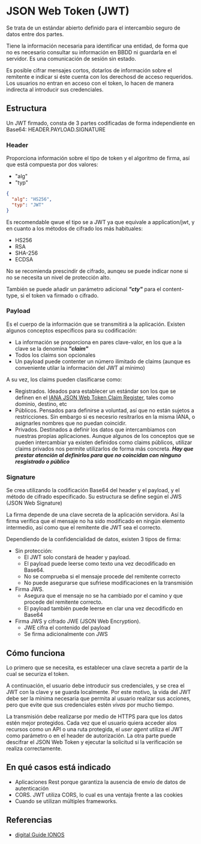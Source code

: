 # JSON Web Token (JWT)

Se trata de un estándar abierto definido para el intercambio seguro de datos entre dos partes. 

Tiene la información necesaria para identificar una entidad, de forma que no es necesario consultar su información en BBDD ni guardarla en el servidor. Es una comunicación de sesión sin estado.

Es posible cifrar mensajes cortos, dotarlos de información sobre el remitente e indicar si éste cuenta con los derechosd de acceso requeridos. Los usuarios no entran en acceso con el token, lo hacen de manera indirecta al introducir sus credenciales.

## Estructura

Un JWT firmado, consta de 3 partes codificadas de forma independiente en Base64: HEADER.PAYLOAD.SIGNATURE

### Header

Proporciona información sobre el tipo de token y el algoritmo de firma, así que está compuesta por dos valores:

* "alg"
* "typ"

```json
{
  "alg": "HS256",
  "typ": "JWT" 
}
```

Es recomendable qwue el tipo se a JWT ya que equivale a application/jwt, y en cuanto a los métodos de cifrado los más habituales:

* HS256
* RSA
* SHA-256
* ECDSA

No se recomienda prescindir de cifrado, aunqeu se puede indicar none si no se necesita un nivel de protección alto.

También se puede añadir un parámetro adicional **_"cty"_** para el content-type, si el token va firmado o cifrado.

### Payload

Es el cuerpo de la información que se transmitirá a la aplicación. Existen algunos conceptos específicos para su codificación:

* La información se proporciona en pares clave-valor, en los que a la clave se la denomina **_"claim"_**
* Todos los claims son opcionales
* Un payload puede contenter un número ilimitado de claims (aunque es conveniente utilar la información del JWT al mínimo)

A su vez, los claims pueden clasificarse como:

* Registrados. Ideados para establecer un estándar son los que se definen en el [IANA JSON Web Token Claim Register](https://www.iana.org/assignments/jwt/jwt.xhtml), tales como dominio, destino, etc
* Públicos. Pensados para definirse a voluntad, así que no están sujetos a restricciones. Sin embargo si es necesrio resitrarlos en la misma IANA, o asignarles nombres que no puedan coincidir.
* Privados. Destinados a definir los datos que intercambiamos con nuestras propias aplicaciones. Aunque algunos de los conceptos que se pueden intercambiar ya existen definidos como claims públicos, utilizar claims privados nos permite utilizarlos de forma más concreta. **_Hay que prestar atención al definirlos para que no coincidan con ninguno resgistrado o público_**

### Signature

Se crea utilizando la codificación Base64 del header y el payload, y el método de cifrado especificado. Su estructura se define según el JWS (JSON Web Signature)

La firma depende de una clave secreta de la aplicación servidora. Así la firma verifica que el mensaje no ha sido modificado en ningún elemento intermedio, así como que el remitente dle JWT sea el correcto.

Dependiendo de la confidencialidad de datos, existen 3 tipos de firma:

* Sin protección:
    * El JWT solo constará de header y payload. 
    * El payload puede leerse como texto una vez decodificado en Base64. 
    * No se comprueba si el mensaje procede del remitente correcto 
    * No puede asegurarse que sufriese modificaciones en la transmisión
* Firma JWS. 
    * Asegura que el mensaje no se ha cambiado por el camino y que procede del remitente correcto.
    * El payload también puede leerse en clar una vez decodificdo en Base64
* Firma JWS y cifrado JWE (JSON Web Encryption). 
    * JWE cifra el contenido del payload
    * Se firma adicionalmente con JWS

## Cómo funciona

Lo primero que se necesita, es establecer una clave secreta a partir de la cual se securiza el token. 

A continuación, el usuario debe introducir sus credenciales, y se crea el JWT con la clave y se guarda localmente. Por este motivo, la vida del JWT debe ser la mínima necesaria que permita al usuario realizar sus acciones, pero que evite que sus credenciales estén _vivas_ por mucho tiempo.

La transmisión debe realizarse por medio de HTTPS para que los datos estén mejor protegidos. Cada vez que el usuario quiera acceder alos recursos como un API o una ruta protegida, el _user agent_ utiliza el JWT como parámetro o en el header de autorización. La otra parte puede descifrar el JSON Web Token y ejecutar la solicitud si la verificación se realiza correctamente.

## En qué casos está indicado

* Aplicaciones Rest porque garantiza la ausencia de envío de datos de autenticación
* CORS. JWT utiliza CORS, lo cual es una ventaja frente a las cookies
* Cuando se utilizan múltiples frameworks.


## Referencias

* [digital Guide IONOS](https://www.ionos.es/digitalguide/paginas-web/desarrollo-web/json-web-token-jwt/)